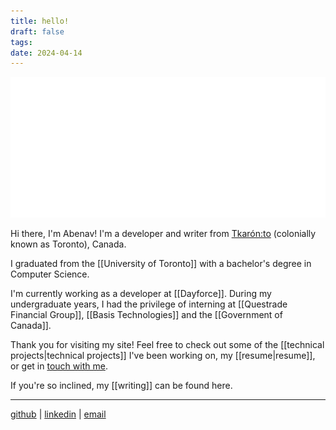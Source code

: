 ```yaml
---
title: hello!
draft: false
tags:
date: 2024-04-14
---
```


![america](america.svg)

Hi there, I'm Abenav! I'm a developer and writer from [Tkarón:to](https://archive.themedium.ca/arts/reclaim-torontos-origins/) (colonially known as Toronto), Canada.

I graduated from the [[University of Toronto]] with a bachelor's degree in Computer Science.

I'm currently working as a developer at [[Dayforce]]. During my undergraduate years, I had the privilege of interning at [[Questrade Financial Group]], [[Basis Technologies]] and the [[Government of Canada]].

Thank you for visiting my site! Feel free to check out some of the [[technical projects|technical projects]] I've been working on, my [[resume|resume]], or get in [touch with me](mailto:abenav123[at]gmail.com).

If you're so inclined, my [[writing\]] can be found here.

---

[github](https://github.com/abenav4) | [linkedin](https://www.linkedin.com/in/abenav) | [email](mailto:abenav123[at]gmail.com)
